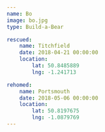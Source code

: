 ```yaml
---
name: Bo
image: bo.jpg
type: Build-a-Bear

rescued:
    name: Titchfield
    date: 2018-04-21 00:00:00
    location:
        lat: 50.8485889
        lng: -1.241713

rehomed:
    name: Portsmouth
    date: 2018-05-06 00:00:00
    location:
        lat: 50.8197675
        lng: -1.0879769
---
```

